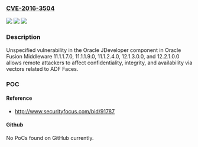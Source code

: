 ### [CVE-2016-3504](https://cve.mitre.org/cgi-bin/cvename.cgi?name=CVE-2016-3504)
![](https://img.shields.io/static/v1?label=Product&message=n%2Fa&color=blue)
![](https://img.shields.io/static/v1?label=Version&message=n%2Fa&color=blue)
![](https://img.shields.io/static/v1?label=Vulnerability&message=n%2Fa&color=brighgreen)

### Description

Unspecified vulnerability in the Oracle JDeveloper component in Oracle Fusion Middleware 11.1.1.7.0, 11.1.1.9.0, 11.1.2.4.0, 12.1.3.0.0, and 12.2.1.0.0 allows remote attackers to affect confidentiality, integrity, and availability via vectors related to ADF Faces.

### POC

#### Reference
- http://www.securityfocus.com/bid/91787

#### Github
No PoCs found on GitHub currently.

